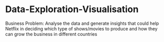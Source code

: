 # Data-Exploration-Visualisation
Business Problem: Analyse the data and generate insights that could help Netflix in deciding which type of shows/movies to produce and how they can grow the business in different countries
